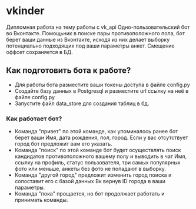 # vkinder
Дипломная работа на тему работы с vk_api
Одно-пользовательский бот во Вконтакте.
Помощьник в поиске пары противоположного пола, 
бот берет ваши данные из Вконтакте, исходя из них
делает выборку потенциально подходящих под ваши параметры анкет.
Смещение оффсет сохраняется в БД.

## Как подготовить бота к работе?
- Для работы бота разместите ваши токены доступа в файле config.py
- Создайте базу данных в Postgresql и разместите url ссылку на неё в файле config.py
- Запустите файл data_store для создания таблиц в бд.

### Как работает бот?
- Команда "привет" по этой команде, как упоминалось ранее бот берет ваши Имя, дата рождения, пол, город.
Если у вас отсутствует город бот предложит вам его указать.
- Команда "поиск" по этой команде бот будет осуществлять поиск кандидатов противоположного вашему полу и выводить
в чат Имя, ссылку на профиль, статус пользователя, три самых популярных фото или меньше,
анкеты без фото не попадают в выборку.
- Команда "другой город" предложит изменить город поиска и сопоставит его с базой данных Вк 
вернув ID города в ваши параметры.
- Команда "пока" прощается, но бот продолжает работать и принимать команды.





